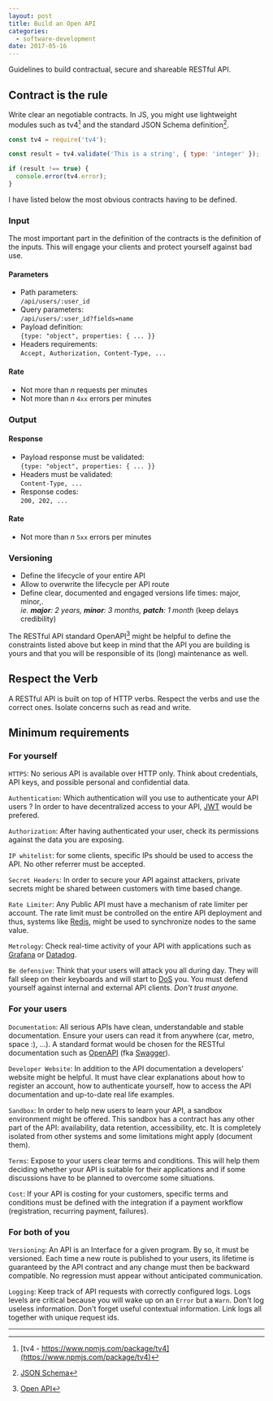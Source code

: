 ```yaml
---
layout: post
title: Build an Open API
categories:
  - software-development
date: 2017-05-16
---
```


Guidelines  to build contractual, secure and shareable RESTful API.

## Contract is the rule

Write clear an negotiable contracts. In JS, you might use lightweight modules such as tv4[^1] and the standard JSON Schema definition[^2].

```js
const tv4 = require('tv4');

const result = tv4.validate('This is a string', { type: 'integer' });

if (result !== true) {
  console.error(tv4.error);
}
```

I have listed below the most obvious contracts having to be defined.

### Input

The most important part in the definition of the contracts is the definition of the inputs. This will engage your clients and protect yourself against bad use.

#### Parameters

- Path parameters:<br/>`/api/users/:user_id`
- Query parameters:<br/>`/api/users/:user_id?fields=name`
- Payload definition:<br/> `{type: "object", properties: { ... }}`
- Headers requirements:<br/>`Accept, Authorization, Content-Type, ...`

#### Rate

- Not more than *n* requests per minutes
- Not more than *n* `4xx` errors per minutes

### Output

#### Response

- Payload response must be validated:<br/> `{type: "object", properties: { ... }}`
- Headers must be validated:<br/> `Content-Type, ...`
- Response codes:<br/> `200, 202, ...`

#### Rate

- Not more than *n* `5xx` errors per minutes

### Versioning

- Define the lifecycle of your entire API
- Allow to overwrite the lifecycle per API route
- Define clear, documented and engaged versions life times: major, minor,.<br/>*ie. **major**: 2 years, **minor**: 3 months, **patch**: 1 month* (keep delays credibility)

The RESTful API standard OpenAPI[^3] might be helpful to define the constraints listed above but keep in mind that the API you are building is yours and that you will be responsible of its (long) maintenance as well.

## Respect the Verb

A RESTful API is built on top of HTTP verbs. Respect the verbs and use the correct ones. Isolate concerns such as read and write.

## Minimum requirements

### For yourself

`HTTPS`: No serious API is available over HTTP only. Think about credentials, API keys, and possible personal and confidential data.

`Authentication`: Which authentication will you use to authenticate your API users ? In order to have decentralized access to your API, [JWT](jwt.io) would be prefered.

`Authorization`: After having authenticated your user, check its permissions against the data you are exposing.

`IP whitelist`: for some clients, specific IPs should be used to access the API. No other referrer must be accepted.

`Secret Headers`: In order to secure your API against attackers, private secrets might be shared between customers with time based change.

`Rate Limiter`: Any Public API must have a mechanism of rate limiter per account. The rate limit must be controlled on the entire API deployment and thus, systems like [Redis](https://redis.io/), might be used to synchronize nodes to the same value.

`Metrology`: Check real-time activity of your API with applications such as [Grafana](https://grafana.com/) or [Datadog](https://www.datadoghq.com/).

`Be defensive`: Think that your users will attack you all during day. They will fall sleep on their keyboards and will start to [DoS](https://en.wikipedia.org/wiki/Denial-of-service_attack) you. You must defend yourself against internal and external API clients. *Don't trust anyone.*

### For your users

`Documentation`: All serious APIs have clean, understandable and stable documentation. Ensure your users can read it from anywhere (car, metro, space :), ...). A standard format would be chosen for the RESTful documentation such as [OpenAPI](https://github.com/OAI/OpenAPI-Specification) (fka [Swagger](https://www.openapis.org/faq#OAIFAQ-Swagger)).

`Developer Website`: In addition to the API documentation a developers' website might be helpful. It must have clear explanations about how to register an account, how to authenticate yourself, how to access the API documentation and up-to-date real life examples.

`Sandbox`: In order to help new users to learn your API, a sandbox environment might be offered. This sandbox has a contract has any other part of the API: availability, data retention, accessibility, etc. It is completely isolated from other systems and some limitations might apply (document them).

`Terms`: Expose to your users clear terms and conditions. This will help them deciding whether your API is suitable for their applications and if some discussions have to be planned to overcome some situations.

`Cost`: If your API is costing for your customers, specific terms and conditions must be defined with the integration if a payment workflow (registration, recurring payment, failures).

### For both of you

`Versioning`: An API is an Interface for a given program. By so, it must be versioned. Each time a new route is published to your users, its lifetime is guaranteed by the API contract and any change must then be backward compatible. No regression must appear without anticipated communication.

`Logging`: Keep track of API requests with correctly configured logs. Logs levels are critical because you will wake up on an `Error` but a `Warn`. Don't log useless information. Don't forget useful contextual information. Link logs all together with unique request ids.

--------------------------------------

[^1]: [tv4 - https://www.npmjs.com/package/tv4](https://www.npmjs.com/package/tv4)

[^2]: [JSON Schema](http://json-schema.org/)

[^3]: [Open API](https://www.openapis.org/)
<!--stackedit_data:
eyJoaXN0b3J5IjpbLTQzNzQzODk5M119
-->